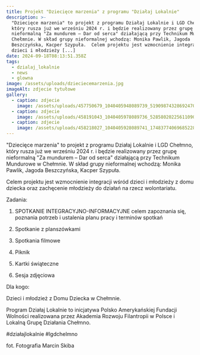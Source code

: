 ```yaml
---
title: Projekt "Dziecięce marzenia" z programu "Działaj Lokalnie"
description: >-
  "Dziecięce marzenia" to projekt z programu Działaj Lokalnie i LGD Chełmno,
  który rusza już we wrześniu 2024 r. i będzie realizowany przez grupę
  nieformalną "Za mundurem – Dar od serca" działającą przy Technikum Mundurowe w
  Chełmnie. W skład grupy nieformalnej wchodzą: Monika Pawlik, Jagoda
  Beszczyńska, Kacper Szypuła.  Celem projektu jest wzmocnienie integracji wśród
  dzieci i młodzieży [...]
date: 2024-09-18T08:13:51.358Z
tags:
  - dzialaj_lokalnie
  - news
  - glowna
image: /assets/uploads/dzieciecemarzenia.jpg
imageAlt: zdjecie tytułowe
gallery:
  - caption: zdjecie
    image: /assets/uploads/457750679_1040405948089739_5190987432869247019_n.jpg
  - caption: zdjecie
    image: /assets/uploads/458191043_1040405978089736_528580202256110902_n.jpg
  - caption: zdjecie
    image: /assets/uploads/458218027_1040405928089741_1748377406968522869_n.jpg
---
```

"Dziecięce marzenia" to projekt z programu Działaj Lokalnie i LGD Chełmno, który rusza już we wrześniu 2024 r. i będzie realizowany przez grupę nieformalną "Za mundurem – Dar od serca" działającą przy Technikum Mundurowe w Chełmnie. W skład grupy nieformalnej wchodzą: Monika Pawlik, Jagoda Beszczyńska, Kacper Szypuła. 

Celem projektu jest wzmocnienie integracji wśród dzieci i młodzieży z domu dziecka oraz zachęcenie młodzieży do działań na rzecz wolontariatu.

Zadania:

1. SPOTKANIE INTEGRACYJNO-INFORMACYJNE celem zapoznania się, poznania potrzeb i ustalenia planu pracy i terminów spotkań 

2. Spotkanie z planszówkami

3. Spotkania filmowe

4. Piknik

5. Kartki świąteczne

6. Sesja zdjęciowa

Dla kogo:

Dzieci i młodzież z Domu Dziecka w Chełmnie.

Program Działaj Lokalnie to inicjatywa Polsko Amerykańskiej Fundacji Wolności realizowana przez Akademia Rozwoju Filantropii w Polsce i Lokalną Grupę Działania Chełmno.

\#działajlokalnie #lgdchelmno

fot. Fotografia Marcin Skiba
